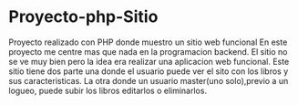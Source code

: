 # Proyecto-php-Sitio
Proyecto realizado con PHP donde muestro un sitio web funcional
En este proyecto me centre mas que nada en la programacion backend.
El sitio no se ve muy bien pero la idea era realizar una aplicacion web funcional.
Este sitio tiene dos parte una donde el usuario puede ver el sito con los libros y sus caracteristicas.
La otra donde un usuario master(uno solo),previo a un logueo, puede subir los libros editarlos o eliminarlos.

